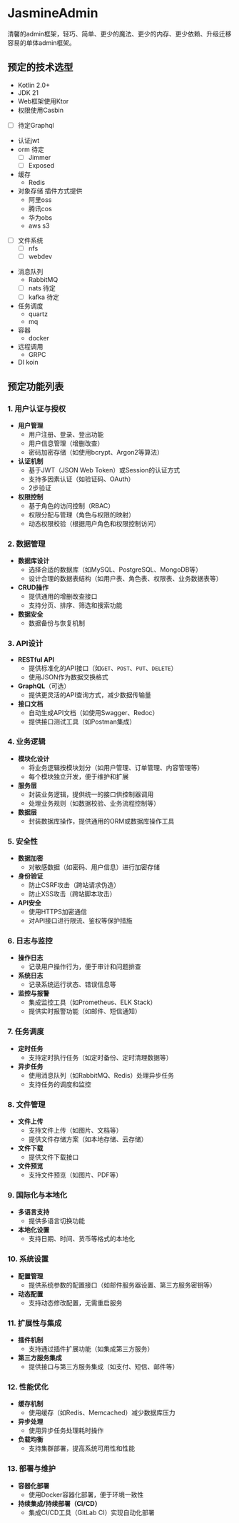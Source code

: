 # JasmineAdmin
清馨的admin框架，轻巧、简单、更少的魔法、更少的内存、更少依赖、升级迁移容易的单体admin框架。

## 预定的技术选型
- Kotlin 2.0+
- JDK 21
- Web框架使用Ktor
- 权限使用Casbin
- [ ] 待定Graphql
- 认证jwt
- orm 待定
  - [ ] Jimmer
  - [ ] Exposed
- 缓存
  - Redis
- 对象存储 插件方式提供
  - 阿里oss
  - 腾讯cos
  - 华为obs
  - aws s3
- [ ] 文件系统
  - [ ] nfs
  - [ ] webdev
- 消息队列
  - RabbitMQ
  - [ ] nats 待定
  - [ ] kafka 待定
- 任务调度
  - quartz
  - mq
- 容器
  - docker
- 远程调用
  - GRPC 
- DI koin
## 预定功能列表

### 1. 用户认证与授权
- **用户管理**
  - 用户注册、登录、登出功能
  - 用户信息管理（增删改查）
  - 密码加密存储（如使用bcrypt、Argon2等算法）
- **认证机制**
  - 基于JWT（JSON Web Token）或Session的认证方式
  - 支持多因素认证（如验证码、OAuth）
  - 2步验证
- **权限控制**
  - 基于角色的访问控制（RBAC）
  - 权限分配与管理（角色与权限的映射）
  - 动态权限校验（根据用户角色和权限控制访问）

### 2. 数据管理
- **数据库设计**
  - 选择合适的数据库（如MySQL、PostgreSQL、MongoDB等）
  - 设计合理的数据表结构（如用户表、角色表、权限表、业务数据表等）
- **CRUD操作**
  - 提供通用的增删改查接口
  - 支持分页、排序、筛选和搜索功能
- **数据安全**
  - 数据备份与恢复机制

### 3. API设计
- **RESTful API**
  - 提供标准化的API接口（如`GET`、`POST`、`PUT`、`DELETE`）
  - 使用JSON作为数据交换格式
- **GraphQL**（可选）
  - 提供更灵活的API查询方式，减少数据传输量
- **接口文档**
  - 自动生成API文档（如使用Swagger、Redoc）
  - 提供接口测试工具（如Postman集成）

### 4. 业务逻辑
- **模块化设计**
  - 将业务逻辑按模块划分（如用户管理、订单管理、内容管理等）
  - 每个模块独立开发，便于维护和扩展
- **服务层**
  - 封装业务逻辑，提供统一的接口供控制器调用
  - 处理业务规则（如数据校验、业务流程控制等）
- **数据层**
  - 封装数据库操作，提供通用的ORM或数据库操作工具

### 5. 安全性
- **数据加密**
  - 对敏感数据（如密码、用户信息）进行加密存储
- **身份验证**
  - 防止CSRF攻击（跨站请求伪造）
  - 防止XSS攻击（跨站脚本攻击）
- **API安全**
  - 使用HTTPS加密通信
  - 对API接口进行限流、鉴权等保护措施

### 6. 日志与监控
- **操作日志**
  - 记录用户操作行为，便于审计和问题排查
- **系统日志**
  - 记录系统运行状态、错误信息等
- **监控与报警**
  - 集成监控工具（如Prometheus、ELK Stack）
  - 提供实时报警功能（如邮件、短信通知）

### 7. 任务调度
- **定时任务**
  - 支持定时执行任务（如定时备份、定时清理数据等）
- **异步任务**
  - 使用消息队列（如RabbitMQ、Redis）处理异步任务
  - 支持任务的调度和监控

### 8. 文件管理
- **文件上传**
  - 支持文件上传（如图片、文档等）
  - 提供文件存储方案（如本地存储、云存储）
- **文件下载**
  - 提供文件下载接口
- **文件预览**
  - 支持文件预览（如图片、PDF等）

### 9. 国际化与本地化
- **多语言支持**
  - 提供多语言切换功能
- **本地化设置**
  - 支持日期、时间、货币等格式的本地化

### 10. 系统设置
- **配置管理**
  - 提供系统参数的配置接口（如邮件服务器设置、第三方服务密钥等）
- **动态配置**
  - 支持动态修改配置，无需重启服务

### 11. 扩展性与集成
- **插件机制**
  - 支持通过插件扩展功能（如集成第三方服务）
- **第三方服务集成**
  - 提供接口与第三方服务集成（如支付、短信、邮件等）

### 12. 性能优化
- **缓存机制**
  - 使用缓存（如Redis、Memcached）减少数据库压力
- **异步处理**
  - 使用异步任务处理耗时操作
- **负载均衡**
  - 支持集群部署，提高系统可用性和性能

### 13. 部署与维护
- **容器化部署**
  - 使用Docker容器化部署，便于环境一致性
- **持续集成/持续部署（CI/CD）**
  - 集成CI/CD工具（GitLab CI）实现自动化部署
